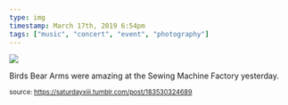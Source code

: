 ```yaml
---
type: img
timestamp: March 17th, 2019 6:54pm
tags: ["music", "concert", "event", "photography"]
---
```

<img src="https://saturdayxiii.github.io/media/media/183530324689.jpg"/>
                                                                                          
Birds Bear Arms were amazing at the Sewing Machine Factory yesterday.
 
                                    
                
                
                
                
                                
<small>source: https://saturdayxiii.tumblr.com/post/183530324689</small>